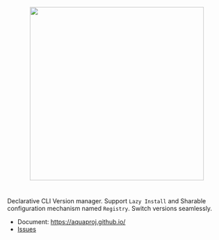 <p align="center" width="100%">
<img src="https://github.com/aquaproj/aqua/blob/main/logo/aqua_horizontal.svg" width="400">
</p>

#

Declarative CLI Version manager. Support `Lazy Install` and Sharable configuration mechanism named `Registry`. Switch versions seamlessly.

* Document: https://aquaproj.github.io/
* [Issues](https://github.com/aquaproj/aqua/issues)
